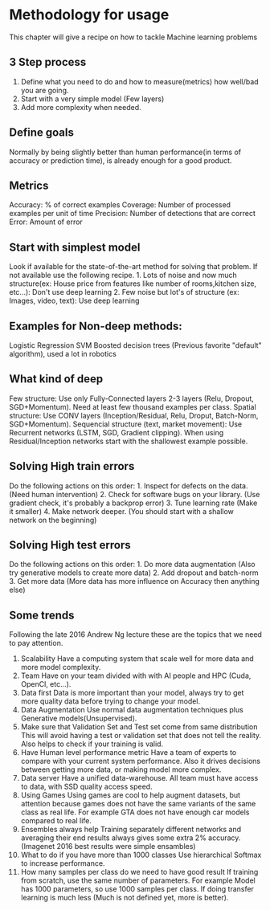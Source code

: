 # Methodology for usage

This chapter will give a recipe on how to tackle Machine learning problems
## 3 Step process

 1. Define what you need to do and how to measure(metrics) how well/bad you are going.
 2. Start with a very simple model (Few layers)
 3. Add more complexity when needed.

## Define goals
Normally by being slightly better than human performance(in terms of accuracy or prediction time), is already enough for a good product.

## Metrics
Accuracy: % of correct examples
Coverage: Number of processed examples per unit of time
Precision: Number of detections that are correct
Error: Amount of error

## Start with simplest model
Look if available for the state-of-the-art method for solving that problem. If not available use the following recipe.
 1. 
Lots of noise and now much structure(ex: House price from features like number of rooms,kitchen size, etc...): Don't use deep learning
 2. 
Few noise but lot's of structure (ex: Images, video, text): Use deep learning

## Examples for Non-deep methods:
Logistic Regression
SVM
Boosted decision trees (Previous favorite "default" algorithm), used a lot in robotics

## What kind of deep
Few structure: Use only Fully-Connected layers 2-3 layers (Relu, Dropout, SGD+Momentum). Need at least few thousand examples per class.
Spatial structure: Use CONV layers (Inception/Residual, Relu, Droput, Batch-Norm, SGD+Momentum).
Sequencial structure (text, market movement): Use Recurrent networks (LSTM, SGD, Gradient clipping).
When using Residual/Inception networks start with the shallowest example possible.

## Solving High train errors
Do the following actions on this order:
 1. 
Inspect for defects on the data. (Need human intervention)
 2. 
Check for software bugs on your library. (Use gradient check, it's probably a backprop error)
 3. 
Tune learning rate (Make it smaller)
 4. 
Make network deeper. (You should start with a shallow network on the beginning)

## Solving High test errors
Do the following actions on this order:
 1. 
Do more data augmentation (Also try generative models to create more data)
 2. 
Add dropout and batch-norm
 3. 
Get more data (More data has more influence on Accuracy then anything else)

## Some trends
Following the late 2016 Andrew Ng lecture these are the topics that we need to pay attention.
1. Scalability
Have a computing system that scale well for more data and more model complexity.
2. Team
Have on your team divided with with AI people and HPC (Cuda, OpenCl, etc...).
3. Data first
Data is more important than your model, always try to get more quality data before trying to change your model.
4. Data Augmentation
Use normal data augmentation techniques plus Generative models(Unsupervised).
5. Make sure that Validation Set and Test set come from same distribution
This will avoid having a test or validation set that does not tell the reality. Also helps to check if your training is valid.
6. Have Human level performance metric
Have a team of experts to compare with your current system performance. Also it drives decisions between getting more data, or making model more complex.
7. Data server
Have a unified data-warehouse. All team must have access to data, with SSD quality access speed.
8. Using Games
Using games are cool to help augment datasets, but attention because games does not have the same variants of the same class as real life. For example GTA does not have enough car models compared to real life.
9. Ensembles always help
Training separately different networks and averaging their end results always gives some extra 2% accuracy. (Imagenet 2016 best results were simple ensambles)
10. What to do if you have more than 1000 classes
Use hierarchical Softmax to increase performance.
11. How many samples per class do we need to have good result
If training from scratch, use the same number of parameters. For example Model has 1000 parameters, so use 1000 samples per class.
If doing transfer learning is much less (Much is not defined yet, more is better).